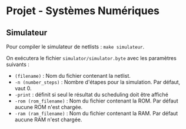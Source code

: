 # Projet - Systèmes Numériques 

## Simulateur

Pour compiler le simulateur de netlists : `make simulateur`.

On exécutera le fichier `simulator/simulator.byte` avec les paramètres suivants :

* `(filename)` : Nom du fichier contenant la netlist.
* `-n (number_steps)` : Nombre d'étapes pour la simulation. Par défaut, vaut 0.
* `-print` : définit si seul le résultat du scheduling doit être affiché
* `-rom (rom_filename)` : Nom du fichier contenant la ROM. Par défaut aucune ROM n'est chargée.
* `-ram (ram_filename)` : Nom du fichier contenant la RAM. Par défaut aucune RAM n'est chargée.
